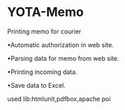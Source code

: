 # YOTA-Memo
Printing memo for courier 

•Automatic authorization in web site.

•Parsing data for memo from web site.

•Printing incoming data.

•Save data to Excel.

used lib:htmlunit,pdfbox,apache poi
